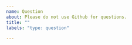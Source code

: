 ```yaml
---
name: Question
about: Please do not use Github for questions.
title: ""
labels: "type: question"

---
```


